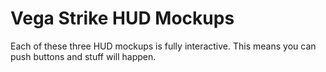 # Vega Strike HUD Mockups

Each of these three HUD mockups is fully interactive. This means you can push buttons and stuff will happen.

